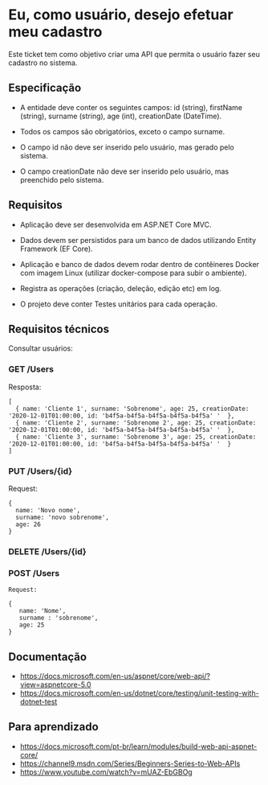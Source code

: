 # Eu, como usuário, desejo efetuar meu cadastro

Este ticket tem como objetivo criar uma API que permita o usuário fazer seu cadastro no sistema.

## Especificação

 - A entidade deve conter os seguintes campos: id (string), firstName (string), surname (string), age (int), creationDate (DateTime).

 - Todos os campos são obrigatórios, exceto o campo surname.

 - O campo id não deve ser inserido pelo usuário, mas gerado pelo sistema.

 - O campo creationDate não deve ser inserido pelo usuário, mas preenchido pelo sistema.

## Requisitos

 - Aplicação deve ser desenvolvida em ASP.NET Core MVC.

 - Dados devem ser persistidos para um banco de dados utilizando Entity Framework (EF Core).

 - Aplicação e banco de dados devem rodar dentro de contêineres Docker com imagem Linux (utilizar docker-compose para subir o ambiente).

 - Registra as operações (criação, deleção, edição etc) em log.

 - O projeto deve conter Testes unitários para cada operação.

## Requisitos técnicos

Consultar usuários:

### GET /Users

Resposta: 

    [
      { name: 'Cliente 1', surname: 'Sobrenome', age: 25, creationDate: '2020-12-01T01:00:00, id: 'b4f5a-b4f5a-b4f5a-b4f5a-b4f5a' '  },
      { name: 'Cliente 2', surname: 'Sobrenome 2', age: 25, creationDate: '2020-12-01T01:00:00, id: 'b4f5a-b4f5a-b4f5a-b4f5a-b4f5a' '  },
      { name: 'Cliente 3', surname: 'Sobrenome 3', age: 25, creationDate: '2020-12-01T01:00:00, id: 'b4f5a-b4f5a-b4f5a-b4f5a-b4f5a' '  }
    ]

### PUT /Users/{id}

Request:

    {
      name: 'Novo nome',
      surname: 'novo sobrenome',
      age: 26
    }

### DELETE /Users/{id}

### POST /Users

    Request:
    
    {
       name: 'Nome',
       surname : 'sobrenome',
       age: 25
    }

## Documentação

 - https://docs.microsoft.com/en-us/aspnet/core/web-api/?view=aspnetcore-5.0
 - https://docs.microsoft.com/en-us/dotnet/core/testing/unit-testing-with-dotnet-test

## Para aprendizado

 - https://docs.microsoft.com/pt-br/learn/modules/build-web-api-aspnet-core/
 - https://channel9.msdn.com/Series/Beginners-Series-to-Web-APIs
 - https://www.youtube.com/watch?v=mUAZ-EbGBOg

